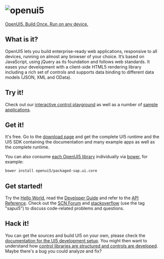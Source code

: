 ![openui5](http://openui5.org/images/OpenUI5_new_big_side.png)
=======
[OpenUI5. Build Once. Run on any device.](http://openui5.org)

What is it?
-----------
OpenUI5 lets you build enterprise-ready web applications, responsive to all devices, running on almost
any browser of your choice. It’s based on JavaScript, using jQuery as its foundation and follows web standards.
It eases your development with a client-side HTML5 rendering library including a rich set of controls
and supports data binding to different data models (JSON, XML and OData).

Try it!
-------
Check out our [interactive control playground](https://openui5.hana.ondemand.com/#content/Controls/index.html)
as well as a number of [sample applications](https://openui5.hana.ondemand.com/#demoapps.html).

Get it!
-------
It's free. Go to the [download page](http://openui5.org/download.html) and get the complete UI5 runtime
and the UI5 SDK containing the documentation and many example apps as well as the complete runtime.

You can also consume [each OpenUI5 library](https://github.com/openui5?query=packaged-) individually via [bower](http://bower.io/), for example:
```sh
bower install openui5/packaged-sap.ui.core
```

Get started!
------------
Try the [Hello World](http://openui5.org/getstarted.html), read
the [Developer Guide](https://openui5.hana.ondemand.com/#docs/guide/Documentation.html)
and refer to the [API Reference](https://openui5.hana.ondemand.com/#docs/api/symbols/sap.ui.html).
Check out the [SCN Forum](http://scn.sap.com/community/developer-center/front-end/content) and
[stackoverflow](http://stackoverflow.com/questions/tagged/sapui5) (use the tag "sapui5") to discuss code-related
problems and questions.

Hack it!
--------
You can get the sources and build UI5 on your own, please check the [documentation for the UI5 development setup](docs/developing.md). You might then want to understand how [control libraries are structured and controls are developed](docs/controllibraries.md).
Maybe there's a bug you could analyze and fix?
